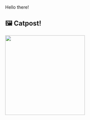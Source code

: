 Hello there!



## 🖼️ Catpost!

<sub>
    <img src="https://cdn2.thecatapi.com/images/cvf.jpg" height="256">
</sub>

